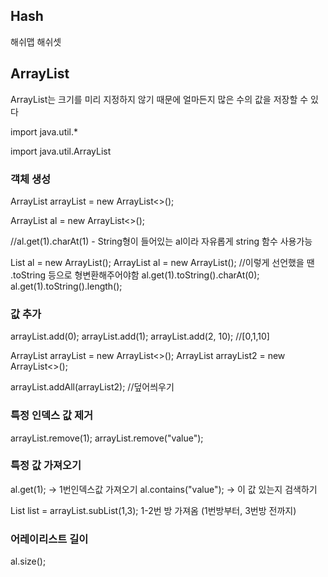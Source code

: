 ## Hash

해쉬맵
해쉬셋


## ArrayList

ArrayList는 크기를 미리 지정하지 않기 때문에 얼마든지 많은 수의 값을 저장할 수 있다

import java.util.*

import java.util.ArrayList


### 객체 생성

ArrayList<Integer> arrayList = new ArrayList<>();

ArrayList<String> al = new ArrayList<>();

//al.get(1).charAt(1) - String형이 들어있는 al이라 자유롭게 string 함수 사용가능


List al = new ArrayList();
ArrayList al = new ArrayList();
//이렇게 선언했을 땐 .toString 등으로 형변환해주어야함
al.get(1).toString().charAt(0);
al.get(1).toString().length();



### 값 추가

arrayList.add(0);
arrayList.add(1);
arrayList.add(2, 10);
//[0,1,10]


ArrayList<Integer> arrayList = new ArrayList<>();
ArrayList<Integer> arrayList2 = new ArrayList<>();

arrayList.addAll(arrayList2);
//덮어씌우기

### 특정 인덱스 값 제거
arrayList.remove(1);
arrayList.remove("value");

### 특정 값 가져오기

al.get(1); -> 1번인덱스값 가져오기
al.contains("value"); -> 이 값 있는지 검색하기

List<Integer> list = arrayList.subList(1,3);
 1-2번 방 가져옴 (1번방부터, 3번방 전까지)

### 어레이리스트 길이

al.size();

